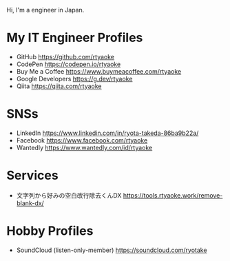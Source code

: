 Hi, I'm a engineer in Japan.


# My IT Engineer Profiles
- GitHub https://github.com/rtyaoke
- CodePen https://codepen.io/rtyaoke
- Buy Me a Coffee https://www.buymeacoffee.com/rtyaoke  
- Google Developers https://g.dev/rtyaoke  
- Qiita https://qiita.com/rtyaoke

# SNSs
- LinkedIn https://www.linkedin.com/in/ryota-takeda-86ba9b22a/  
- Facebook https://www.facebook.com/rtyaoke
- Wantedly https://www.wantedly.com/id/rtyaoke

# Services
- 文字列から好みの空白改行除去くんDX https://tools.rtyaoke.work/remove-blank-dx/

# Hobby Profiles
- SoundCloud (listen-only-member) https://soundcloud.com/ryotake
